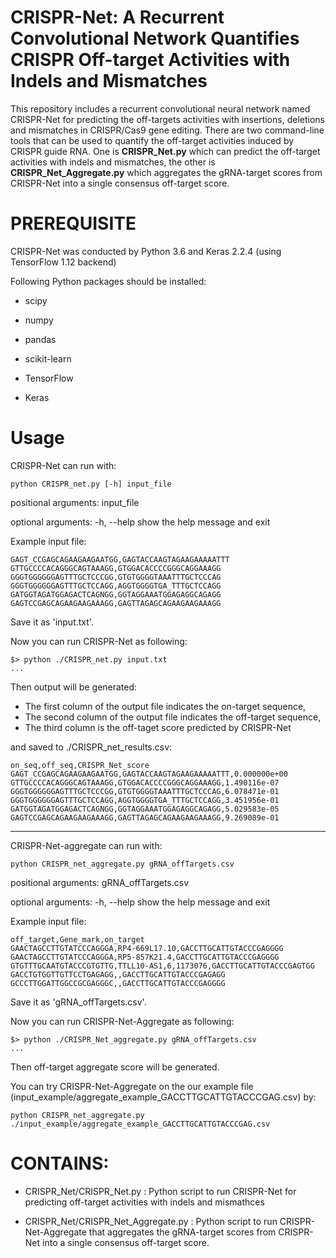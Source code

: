 # CRISPR-Net: A Recurrent Convolutional Network Quantifies CRISPR Off-target Activities with Indels and Mismatches
This repository includes a recurrent convolutional neural network named CRISPR-Net for predicting the off-targets activities with insertions, deletions and mismatches in CRISPR/Cas9 gene editing. There are two command-line tools that can be used to quantify the off-target activities induced by CRISPR guide RNA. One is **CRISPR_Net.py** which can predict the off-target activities with indels and mismatches, the other is **CRISPR_Net_Aggregate.py** which aggregates the gRNA-target scores from CRISPR-Net into a single consensus off-target score.

# PREREQUISITE
CRISPR-Net was conducted by Python 3.6 and Keras 2.2.4 (using TensorFlow 1.12 backend) 

Following Python packages should be installed:
<ul>
<li><p>scipy</p></li>
<li><p>numpy</p></li>
<li><p>pandas</p></li>
<li><p>scikit-learn</p></li>
<li><p>TensorFlow</p></li>
<li><p>Keras</p></li>
</ul>

# Usage

CRISPR-Net can run with:

    python CRISPR_net.py [-h] input_file

positional arguments: input_file

optional arguments:
  -h, --help  show the help message and exit

Example input file:

    GAGT_CCGAGCAGAAGAAGAATGG,GAGTACCAAGTAGAAGAAAAATTT
    GTTGCCCCACAGGGCAGTAAAGG,GTGGACACCCCGGGCAGGAAAGG
    GGGTGGGGGGAGTTTGCTCCCGG,GTGTGGGGTAAATTTGCTCCCAG
    GGGTGGGGGGAGTTTGCTCCAGG,AGGTGGGGTGA_TTTGCTCCAGG
    GATGGTAGATGGAGACTCAGNGG,GGTAGGAAATGGAGAGGCAGAGG
    GAGTCCGAGCAGAAGAAGAAAGG,GAGTTAGAGCAGAAGAAGAAAGG

Save it as 'input.txt'.

Now you can run CRISPR-Net as following:

    $> python ./CRISPR_net.py input.txt
    ...
    
Then output will be generated:

- The first column of the output file indicates the on-target sequence,
- The second column of the output file indicates the off-target sequence,
- The third column is the off-taget score predicted by CRISPR-Net

and saved to ./CRISPR_net_results.csv:


    on_seq,off_seq,CRISPR_Net_score
    GAGT_CCGAGCAGAAGAAGAATGG,GAGTACCAAGTAGAAGAAAAATTT,0.000000e+00
    GTTGCCCCACAGGGCAGTAAAGG,GTGGACACCCCGGGCAGGAAAGG,1.490116e-07
    GGGTGGGGGGAGTTTGCTCCCGG,GTGTGGGGTAAATTTGCTCCCAG,6.078471e-01
    GGGTGGGGGGAGTTTGCTCCAGG,AGGTGGGGTGA_TTTGCTCCAGG,3.451956e-01
    GATGGTAGATGGAGACTCAGNGG,GGTAGGAAATGGAGAGGCAGAGG,5.029583e-05
    GAGTCCGAGCAGAAGAAGAAAGG,GAGTTAGAGCAGAAGAAGAAAGG,9.269089e-01

--------------------------------------------------

CRISPR-Net-aggregate can run with:

    python CRISPR_net_aggregate.py gRNA_offTargets.csv

positional arguments: gRNA_offTargets.csv

optional arguments:
  -h, --help show the help message and exit

Example input file:


    off_target,Gene_mark,on_target
    GAACTAGCCTTGTATCCCAGGGA,RP4-669L17.10,GACCTTGCATTGTACCCGAGGGG
    GAACTAGCCTTGTATCCCAGGGA,RP5-857K21.4,GACCTTGCATTGTACCCGAGGGG
    GTGTTTGCAATGTACCCGTGTTG,TTLL10-AS1,6,1173076,GACCTTGCATTGTACCCGAGTGG
    GACCTGTGGTTGTTCCTGAGAGG,,GACCTTGCATTGTACCCGAGAGG
    GCCCTTGGATTGGCCGCGAGGGC,,GACCTTGCATTGTACCCGAGGGG

Save it as 'gRNA_offTargets.csv'.

Now you can run CRISPR-Net-Aggregate as following:

    $> python ./CRISPR_Net_aggregate.py gRNA_offTargets.csv
    ...
    
Then off-target aggregate score will be generated. 

You can try CRISPR-Net-Aggregate on the our example file (input_example/aggregate_example_GACCTTGCATTGTACCCGAG.csv) by:

    python CRISPR_net_aggregate.py ./input_example/aggregate_example_GACCTTGCATTGTACCCGAG.csv


# CONTAINS:
<ul>
<li><p>CRISPR_Net/CRISPR_Net.py : Python script to run CRISPR-Net for predicting off-target activities with indels and mismathces </p></li>
<li><p>CRISPR_Net/CRISPR_Net_Aggregate.py : Python script to run CRISPR-Net-Aggregate that aggregates the gRNA-target scores from CRISPR-Net into a single consensus off-target score.</p></li>
</p></li>
</ul>

